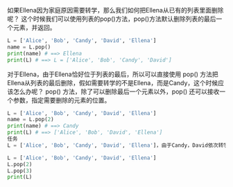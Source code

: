 如果Ellena因为家庭原因需要转学，那么我们如何把Ellena从已有的列表里面删除呢？
这个时候我们可以使用列表的pop()方法，pop()方法默认删除列表的最后一个元素，并返回。
```python
L = ['Alice', 'Bob', 'Candy', 'David', 'Ellena']
name = L.pop()
print(name) # ==> Ellena
print(L) # ==> L = ['Alice', 'Bob', 'Candy', 'David']
```
对于Ellena，由于Ellena恰好位于列表的最后，所以可以直接使用 pop() 方法把Ellena从列表的最后删除，假如需要转学的不是Ellena，而是Candy，这个时候应该怎么办呢？
pop() 方法，除了可以删除最后一个元素以外，pop() 还可以接收一个参数，指定需要删除的元素的位置。
```python
L = ['Alice', 'Bob', 'Candy', 'David', 'Ellena']
name = L.pop(2)
print(name) # ==> Candy
print(L) # ==> ['Alice', 'Bob', 'David', 'Ellena']
任务
L = ['Alice', 'Bob', 'Candy', 'David', 'Ellena']，由于Candy，David依次转学，某同学写出以下代码，请判断以下代码是否可以正常运行？如果不可以，为什么？请帮忙修正。

L = ['Alice', 'Bob', 'Candy', 'David', 'Ellena']
L.pop(2)
L.pop(3)
print(L)
```
